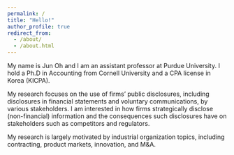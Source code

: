 ```yaml
---
permalink: /
title: "Hello!"
author_profile: true
redirect_from: 
  - /about/
  - /about.html
---
```


<style>
  iframe[src*="clustrmaps"],
  div[id*="clustr"],
  div[class*="clustr"],
  #clustrmaps {
    pointer-events: none !important;
    opacity: 0 !important;
    display: block !important;
    height: 0 !important;
    width: 0 !important;
    overflow: hidden !important;
  }
</style>


My name is Jun Oh and I am an assistant professor at Purdue University. I hold a Ph.D in Accounting from Cornell University and a CPA license in Korea (KICPA).

My research focuses on the use of firms’ public disclosures, including disclosures in financial statements and voluntary communications, by various stakeholders. 
I am interested in how firms strategically disclose (non-financial) information and the consequences such disclosures have on stakeholders such as competitors and regulators. 

My research is largely motivated by industrial organization topics, including contracting, product markets, innovation, and M&A.

<script type="text/javascript" id="clustrmaps" src="//cdn.clustrmaps.com/map_v2.js?cl=ffffff&w=70&t=n&d=RMSvqEXZDNxGKMwY9IRg8QIkEpAIvhA8kEF4EKjMN7M&co=ffffff&ct=ffffff&cmo=ffffff&cmn=ffffff"></script>

<script>
  const observer = new MutationObserver(() => {
    const badNodes = document.querySelectorAll('[src*="clustrmaps"], [href*="clustrmaps"], iframe[src*="clustrmaps"], div[id*="clustr"], div[class*="clustr"]');
    badNodes.forEach(node => {
      node.style.pointerEvents = 'none';  // Disable interaction
      node.style.opacity = '1';           // Keep it visible
      node.style.width = '100%';          // Ensure it's properly displayed
      node.style.height = 'auto';         // Allow it to resize properly
      node.style.overflow = 'visible';    // Let it flow normally
    });
  });

  // Start observing the body for any added ClustrMaps content
  observer.observe(document.body, { childList: true, subtree: true });
</script>